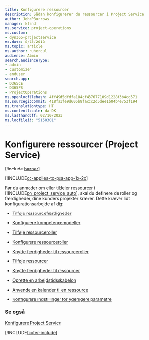 ```yaml
---
title: Konfigurere ressourcer
description: Sådan konfigurerer du ressourcer i Project Service
author: JohnPBurrows
manager: kfend
ms.service: project-operations
ms.custom:
- dyn365-projectservice
ms.date: 8/03/2018
ms.topic: article
ms.author: ruhercul
audience: Admin
search.audienceType:
- admin
- customizer
- enduser
search.app:
- D365CE
- D365PS
- ProjectOperations
ms.openlocfilehash: 4ff49d5dfdfa184cf437677109d1228f3b4cd571
ms.sourcegitcommit: 418fa1fe9d605b8faccc2d5dee1b04b4e753f194
ms.translationtype: HT
ms.contentlocale: da-DK
ms.lasthandoff: 02/10/2021
ms.locfileid: "5150301"
---
```

# <a name="set-up-resources-project-service"></a>Konfigurere ressourcer (Project Service)

[!include [banner](../includes/psa-now-project-operations.md)]

[!INCLUDE[cc-applies-to-psa-app-1x-2x](../includes/cc-applies-to-psa-app-1x-2x.md)]

Før du anmoder om eller tildeler ressourcer i [!INCLUDE[pn_project_service_auto](../includes/pn-project-service-auto.md)], skal du definere de roller og færdigheder, dine kunders projekter kræver. Dette kræver lidt konfigurationsarbejde af dig:  
  
-   [Tilføje ressourcefærdigheder](../psa/add-resource-skills.md)  
  
-   [Konfigurere kompetencemodeller](../psa/set-up-proficiency-models.md)  
  
-   [Tilføje ressourceroller](../psa/add-resource-roles.md)  
  
-   [Konfigurere ressourceroller](../psa/configure-resource-roles.md)  
  
-   [Knytte færdigheder til ressourceroller](../psa/associate-skills-with-resource-roles.md)  
  
-   [Tilføje ressourcer](../psa/add-resources.md)  
  
-   [Knytte færdigheder til ressourcer](../psa/associate-skills-with-resources.md)  
  
-   [Oprette en arbejdstidsskabelon](../psa/create-work-hours-template.md)  
  
-   [Anvende en kalender til en ressource](../psa/apply-calendar-resource.md)  
  
-   [Konfigurere indstillinger for yderligere parametre](../psa/configure-additional-parameters-settings.md)  
  
### <a name="see-also"></a>Se også  
 [Konfigurere Project Service](../psa/configure.md)


[!INCLUDE[footer-include](../includes/footer-banner.md)]